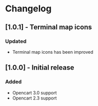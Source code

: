 # Changelog

## [1.0.1] - Terminal map icons
### Updated
- Terminal map icons has been improved

## [1.0.0] - Initial release
### Added
- Opencart 3.0 support
- Opencart 2.3 support

